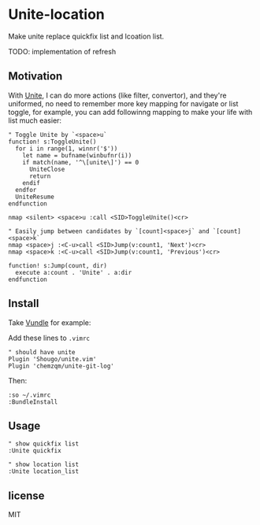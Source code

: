 # Unite-location

Make unite replace quickfix list and lcoation list.

TODO: implementation of refresh

## Motivation

With [Unite](https://github.com/Shougo/unite.vim), I can do more actions (like filter, convertor), and they're uniformed, no need to remember more key mapping for navigate or list toggle, for example, you can add followinng mapping to make your life with list much easier:

``` VimL
" Toggle Unite by `<space>u`
function! s:ToggleUnite()
  for i in range(1, winnr('$'))
    let name = bufname(winbufnr(i))
    if match(name, '^\[unite\]') == 0
      UniteClose
      return
    endif
  endfor
  UniteResume
endfunction

nmap <silent> <space>u :call <SID>ToggleUnite()<cr>

" Easily jump between candidates by `[count]<space>j` and `[count]<space>k`
nmap <space>j :<C-u>call <SID>Jump(v:count1, 'Next')<cr>
nmap <space>k :<C-u>call <SID>Jump(v:count1, 'Previous')<cr>

function! s:Jump(count, dir)
  execute a:count . 'Unite' . a:dir
endfunction
```

## Install

Take [Vundle](https://github.com/gmarik/vundle) for example:

Add these lines to `.vimrc`

    " should have unite
    Plugin 'Shougo/unite.vim'
    Plugin 'chemzqm/unite-git-log'

Then:

    :so ~/.vimrc
    :BundleInstall

## Usage

``` VimL
" show quickfix list
:Unite quickfix

" show location list
:Unite location_list
```

## license

  MIT
